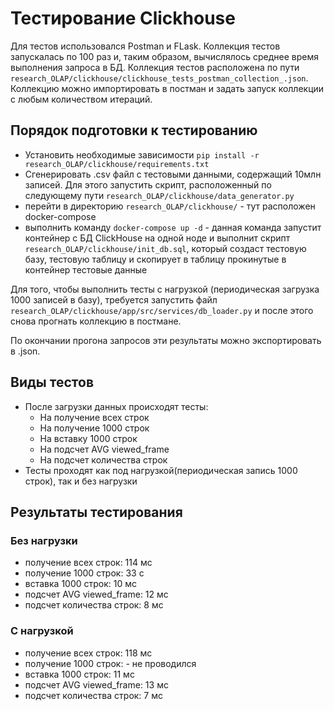 # Тестирование Clickhouse

Для тестов использовался Postman и FLask. Коллекция тестов запускалась по 100 раз
и, таким образом, вычислялось среднее время выполнения запроса в БД.
Коллекция тестов расположена по пути `research_OLAP/clickhouse/clickhouse_tests_postman_collection_.json`.
Коллекцию можно импортировать в постман и задать запуск коллекции с любым количеством итераций.



## Порядок подготовки к тестированию
- Установить необходимые зависимости 
`pip install -r research_OLAP/clickhouse/requirements.txt`
- Сгенерировать .csv файл с тестовыми данными, содержащий 10млн записей.
Для этого запустить скрипт, расположенный по следующему пути `research_OLAP/clickhouse/data_generator.py`
- перейти в директорию `research_OLAP/clickhouse/` - тут расположен docker-compose
- выполнить команду `docker-compose up -d` - данная команда запустит
контейнер с БД ClickHouse на одной ноде и выполнит скрипт `research_OLAP/clickhouse/init_db.sql`, который
создаст тестовую базу, тестовую таблицу и скопирует в таблицу прокинутые в контейнер тестовые данные

Для того, чтобы выполнить тесты с нагрузкой (периодическая загрузка 1000 записей в базу),
требуется запустить файл `research_OLAP/clickhouse/app/src/services/db_loader.py` и после этого
снова прогнать коллекцию в постмане.

По окончании прогона запросов эти результаты можно экспортировать в .json.

## Виды тестов

- После загрузки данных происходят тесты:
  - На получение всех строк
  - На получение 1000 строк
  - На вставку 1000 строк
  - На подсчет AVG viewed_frame
  - На подсчет количества строк
- Тесты проходят как под нагрузкой(периодическая запись 1000 строк), так и без нагрузки

## Результаты тестирования

### Без нагрузки
- получение всех строк: 114 мс
- получение 1000 строк: 33 с
- вставка 1000 строк: 10 мс
- подсчет AVG viewed_frame: 12 мс
- подсчет количества строк: 8 мс

### С нагрузкой
- получение всех строк: 118 мс
- получение 1000 строк: - не проводился
- вставка 1000 строк: 11 мс
- подсчет AVG viewed_frame: 13 мс
- подсчет количества строк: 7 мс
